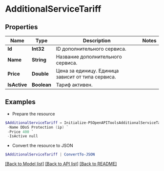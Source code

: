 # AdditionalServiceTariff
## Properties

Name | Type | Description | Notes
------------ | ------------- | ------------- | -------------
**Id** | **Int32** | ID дополнительного сервиса. | 
**Name** | **String** | Название дополнительного сервиса. | 
**Price** | **Double** | Цена за единицу. Единица зависит от типа сервиса. | 
**IsActive** | **Boolean** | Тариф активен. | 

## Examples

- Prepare the resource
```powershell
$AdditionalServiceTariff = Initialize-PSOpenAPIToolsAdditionalServiceTariff  -Id 4 `
 -Name DDoS Protection (ip) `
 -Price 400 `
 -IsActive null
```

- Convert the resource to JSON
```powershell
$AdditionalServiceTariff | ConvertTo-JSON
```

[[Back to Model list]](../README.md#documentation-for-models) [[Back to API list]](../README.md#documentation-for-api-endpoints) [[Back to README]](../README.md)

